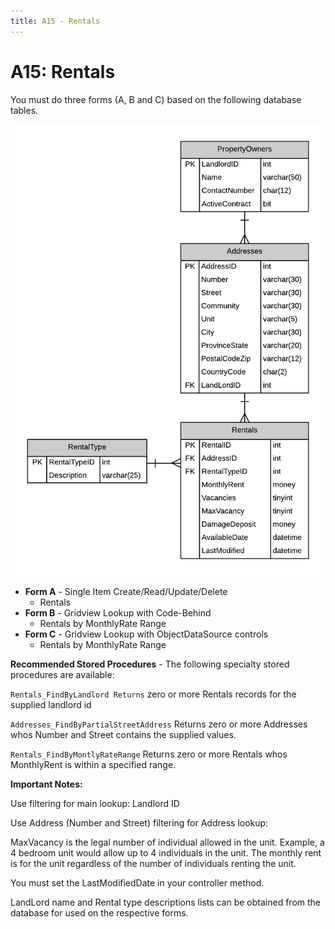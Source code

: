 ```yaml
---
title: A15 - Rentals
---
```

# A15: Rentals

You must do three forms (A, B and C) based on the following database tables.

![](./A15.png)

- **Form A** - Single Item Create/Read/Update/Delete
  - Rentals
- **Form B** - Gridview Lookup with Code-Behind
  - Rentals by MonthlyRate Range
- **Form C** - Gridview Lookup with ObjectDataSource controls
  - Rentals by MonthlyRate Range

**Recommended Stored Procedures** - The following specialty stored procedures are available:

`Rentals_FindByLandlord Returns` zero or more Rentals records for the supplied landlord id

`Addresses_FindByPartialStreetAddress` Returns zero or more Addresses whos Number and Street contains the supplied values.

`Rentals_FindByMontlyRateRange` Returns zero or more Rentals whos MonthlyRent is within a specified range.

**Important Notes:** 

Use filtering for main lookup: Landlord ID

Use Address (Number and Street) filtering for Address lookup: 

MaxVacancy is the legal number of individual allowed in the unit. Example, a 4 bedroom unit would allow up to 4 individuals in the unit. The monthly rent is for the unit regardless of the number of individuals renting the unit.

You must set the LastModifiedDate in your controller method.

LandLord name and Rental type descriptions lists can be obtained from the database for used on the respective forms. 
